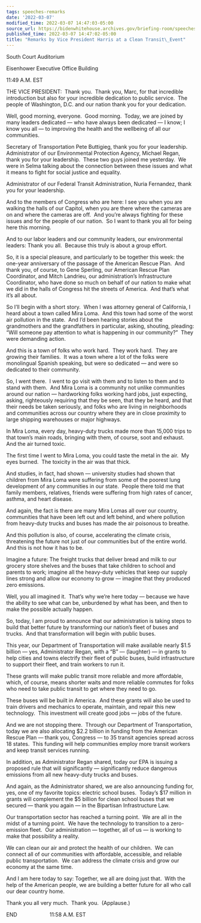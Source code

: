 ```yaml
---
tags: speeches-remarks
date: '2022-03-07'
modified_time: 2022-03-07 14:47:03-05:00
source_url: https://bidenwhitehouse.archives.gov/briefing-room/speeches-remarks/2022/03/07/remarks-by-vice-president-harris-at-a-clean-transit-event/
published_time: 2022-03-07 14:47:02-05:00
title: "Remarks by Vice President Harris at a Clean Transit\_Event"
---
```

 
South Court Auditorium

Eisenhower Executive Office Building

11:49 A.M. EST  

THE VICE PRESIDENT:  Thank you.  Thank you, Marc, for that incredible
introduction but also for your incredible dedication to public service. 
The people of Washington, D.C. and our nation thank you for your
dedication.

Well, good morning, everyone.  Good morning.  Today, we are joined by
many leaders dedicated — who have always been dedicated — I know; I know
you all — to improving the health and the wellbeing of all our
communities. 

Secretary of Transportation Pete Buttigieg, thank you for your
leadership.  Administrator of our Environmental Protection Agency,
Michael Regan, thank you for your leadership.  These two guys joined me
yesterday.  We were in Selma talking about the connection between these
issues and what it means to fight for social justice and equality.

Administrator of our Federal Transit Administration, Nuria Fernandez,
thank you for your leadership.

And to the members of Congress who are here: I see you when you are
walking the halls of our Capitol, when you are there where the cameras
are on and where the cameras are off.  And you’re always fighting for
these issues and for the people of our nation.  So I want to thank you
all for being here this morning.

And to our labor leaders and our community leaders, our environmental
leaders: Thank you all.  Because this truly is about a group effort.

So, it is a special pleasure, and particularly to be together this week:
the one-year anniversary of the passage of the American Rescue Plan. 
And thank you, of course, to Gene Sperling, our American Rescue Plan
Coordinator, and Mitch Landrieu, our administration’s Infrastructure
Coordinator, who have done so much on behalf of our nation to make what
we did in the halls of Congress hit the streets of America.  And that’s
what it’s all about.

So I’ll begin with a short story.  When I was attorney general of
California, I heard about a town called Mira Loma.  And this town had
some of the worst air pollution in the state.  And I’d been hearing
stories about the grandmothers and the grandfathers in particular,
asking, shouting, pleading: “Will someone pay attention to what is
happening in our community?”  They were demanding action. 

And this is a town of folks who work hard.  They work hard.  They are
growing their families.  It was a town where a lot of the folks were
monolingual Spanish speaking, but were so dedicated — and were so
dedicated to their community.

So, I went there.  I went to go visit with them and to listen to them
and to stand with them.  And Mira Loma is a community not unlike
communities around our nation — hardworking folks working hard jobs,
just expecting, asking, righteously requiring that they be seen, that
they be heard, and that their needs be taken seriously, and folks who
are living in neighborhoods and communities across our country where
they are in close proximity to large shipping warehouses or major
highways.

In Mira Loma, every day, heavy-duty trucks made more than 15,000 trips
to that town’s main roads, bringing with them, of course, soot and
exhaust.  And the air turned toxic.

The first time I went to Mira Loma, you could taste the metal in the
air.  My eyes burned.  The toxicity in the air was that thick. 

And studies, in fact, had shown — university studies had shown that
children from Mira Loma were suffering from some of the poorest lung
development of any communities in our state.  People there told me that
family members, relatives, friends were suffering from high rates of
cancer, asthma, and heart disease.

And again, the fact is there are many Mira Lomas all over our country,
communities that have been left out and left behind, and where pollution
from heavy-duty trucks and buses has made the air poisonous to breathe.

And this pollution is also, of course, accelerating the climate crisis,
threatening the future not just of our communities but of the entire
world.  And this is not how it has to be. 

Imagine a future: The freight trucks that deliver bread and milk to our
grocery store shelves and the buses that take children to school and
parents to work; imagine all the heavy-duty vehicles that keep our
supply lines strong and allow our economy to grow — imagine that they
produced zero emissions. 

Well, you all imagined it.  That’s why we’re here today — because we
have the ability to see what can be, unburdened by what has been, and
then to make the possible actually happen. 

So, today, I am proud to announce that our administration is taking
steps to build that better future by transforming our nation’s fleet of
buses and trucks.  And that transformation will begin with public buses.

This year, our Department of Transportation will make available nearly
$1.5 billion — yes, Administrator Regan, with a “B” — (laughter) — in
grants to help cities and towns electrify their fleet of public buses,
build infrastructure to support their fleet, and train workers to run
it.

These grants will make public transit more reliable and more affordable,
which, of course, means shorter waits and more reliable commutes for
folks who need to take public transit to get where they need to go. 

These buses will be built in America.  And these grants will also be
used to train drivers and mechanics to operate, maintain, and repair
this new technology.  This investment will create good jobs — jobs of
the future. 

And we are not stopping there.  Through our Department of
Transportation, today we are also allocating $2.2 billion in funding
from the American Rescue Plan — thank you, Congress — to 35 transit
agencies spread across 18 states.  This funding will help communities
employ more transit workers and keep transit services running.

In addition, as Administrator Regan shared, today our EPA is issuing a
proposed rule that will significantly — significantly reduce dangerous
emissions from all new heavy-duty trucks and buses.

And again, as the Administrator shared, we are also announcing funding
for, yes, one of my favorite topics: electric school buses.  Today’s $17
million in grants will complement the $5 billion for clean school buses
that we secured — thank you again — in the Bipartisan Infrastructure
Law. 

Our transportation sector has reached a turning point.  We are all in
the midst of a turning point.  We have the technology to transition to a
zero-emission fleet.  Our administration — together, all of us — is
working to make that possibility a reality. 

We can clean our air and protect the health of our children.  We can
connect all of our communities with affordable, accessible, and reliable
public transportation.  We can address the climate crisis and grow our
economy at the same time.

And I am here today to say: Together, we all are doing just that.  With
the help of the American people, we are building a better future for all
who call our dear country home. 

Thank you all very much.  Thank you.  (Applause.) 

END                      11:58 A.M. EST
